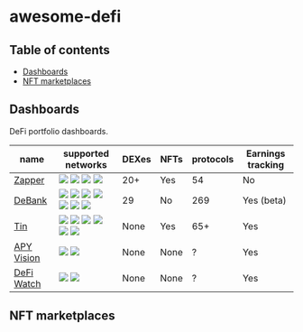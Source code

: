 # awesome-defi

## Table of contents

- [Dashboards](#dashboards)
- [NFT marketplaces](#nft-marketplaces)

## Dashboards

DeFi portfolio dashboards.

| name                       | supported networks                                                                                        | DEXes | NFTs | protocols | Earnings tracking |
| -------------------------- | --------------------------------------------------------------------------------------------------------- | ----- | ---- | --------- | ----------------- |
| [Zapper][zapper]           | ![][eth-icon] ![][matic-icon] ![][bsc-icon] ![][fantom-icon]                                              | 20+   | Yes  | 54        | No                |
| [DeBank][debank]           | ![][eth-icon] ![][matic-icon] ![][bsc-icon] ![][fantom-icon] ![][okex-icon] ![][xdai-icon] ![][heco-icon] | 29    | No   | 269       | Yes (beta)        |
| [Tin](https://tin.network) | ![][eth-icon] ![][matic-icon] ![][bsc-icon] ![][fantom-icon] ![][okex-icon] ![][harmony-icon]             | None  | Yes  | 65+       | Yes               |
| [APY Vision][apy-vision]   | ![][eth-icon] ![][matic-icon]                                                                             | None  | None | ?         | Yes               |
| [DeFi Watch][defi-watch]   | ![][eth-icon] ![][matic-icon]                                                                             | None  | None | ?         | Yes               |

## NFT marketplaces

[matic-icon]: https://raw.githubusercontent.com/spothq/cryptocurrency-icons/master/32/color/matic.png
[eth-icon]: https://raw.githubusercontent.com/spothq/cryptocurrency-icons/master/32/color/eth.png
[bsc-icon]: https://raw.githubusercontent.com/spothq/cryptocurrency-icons/master/32/color/bnb.png
[xdai-icon]: https://i.ibb.co/z8GLHL6/xdai-alternative.png
[fantom-icon]: https://i.ibb.co/JdQ1dXX/fantom-ftm-logo.png
[okex-icon]: https://i.ibb.co/DzRNXgb/okex-logo-5-E39-CD0-FB6-seeklogo-com.png
[harmony-icon]: https://i.ibb.co/9TT6xVx/harmony-one-logo.png
[heco-icon]: https://i.ibb.co/zf33n63/heco-logo.png
[zapper]: https://zapper.fi
[debank]: https://debank.com/
[apy-vision]: https://app.apy.vision/
[defi-watch]: https://defi.watch

